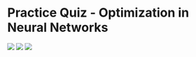 # Practice Quiz - Optimization in Neural Networks

![](/C2/w3/pq1/ss1.png)
![](/C2/w3/pq1/ss2.png)
![](/C2/w3/pq1/ss3.png)